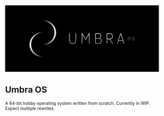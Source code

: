 ![logo](logo.png)

# Umbra OS
A 64-bit hobby operating system written from scratch. Currently in WIP. Expect multiple rewrites.
